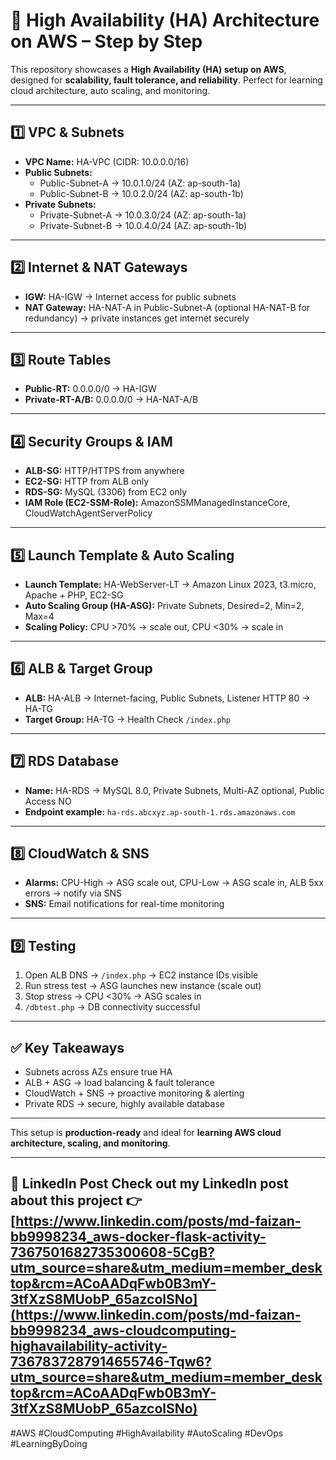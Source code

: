 # 🚀 High Availability (HA) Architecture on AWS – Step by Step

This repository showcases a **High Availability (HA) setup on AWS**, designed for **scalability, fault tolerance, and reliability**. Perfect for learning cloud architecture, auto scaling, and monitoring.

---

## 1️⃣ VPC & Subnets
- **VPC Name:** HA-VPC (CIDR: 10.0.0.0/16)  
- **Public Subnets:**  
  - Public-Subnet-A → 10.0.1.0/24 (AZ: ap-south-1a)  
  - Public-Subnet-B → 10.0.2.0/24 (AZ: ap-south-1b)  
- **Private Subnets:**  
  - Private-Subnet-A → 10.0.3.0/24 (AZ: ap-south-1a)  
  - Private-Subnet-B → 10.0.4.0/24 (AZ: ap-south-1b)  

---

## 2️⃣ Internet & NAT Gateways
- **IGW:** HA-IGW → Internet access for public subnets  
- **NAT Gateway:** HA-NAT-A in Public-Subnet-A (optional HA-NAT-B for redundancy) → private instances get internet securely  

---

## 3️⃣ Route Tables
- **Public-RT:** 0.0.0.0/0 → HA-IGW  
- **Private-RT-A/B:** 0.0.0.0/0 → HA-NAT-A/B  

---

## 4️⃣ Security Groups & IAM
- **ALB-SG:** HTTP/HTTPS from anywhere  
- **EC2-SG:** HTTP from ALB only  
- **RDS-SG:** MySQL (3306) from EC2 only  
- **IAM Role (EC2-SSM-Role):** AmazonSSMManagedInstanceCore, CloudWatchAgentServerPolicy  

---

## 5️⃣ Launch Template & Auto Scaling
- **Launch Template:** HA-WebServer-LT → Amazon Linux 2023, t3.micro, Apache + PHP, EC2-SG  
- **Auto Scaling Group (HA-ASG):** Private Subnets, Desired=2, Min=2, Max=4  
- **Scaling Policy:** CPU >70% → scale out, CPU <30% → scale in  

---

## 6️⃣ ALB & Target Group
- **ALB:** HA-ALB → Internet-facing, Public Subnets, Listener HTTP 80 → HA-TG  
- **Target Group:** HA-TG → Health Check `/index.php`  

---

## 7️⃣ RDS Database
- **Name:** HA-RDS → MySQL 8.0, Private Subnets, Multi-AZ optional, Public Access NO  
- **Endpoint example:** `ha-rds.abcxyz.ap-south-1.rds.amazonaws.com`  

---

## 8️⃣ CloudWatch & SNS
- **Alarms:** CPU-High → ASG scale out, CPU-Low → ASG scale in, ALB 5xx errors → notify via SNS  
- **SNS:** Email notifications for real-time monitoring  

---

## 9️⃣ Testing
1. Open ALB DNS → `/index.php` → EC2 instance IDs visible  
2. Run stress test → ASG launches new instance (scale out)  
3. Stop stress → CPU <30% → ASG scales in  
4. `/dbtest.php` → DB connectivity successful  

---

## ✅ Key Takeaways
- Subnets across AZs ensure true HA  
- ALB + ASG → load balancing & fault tolerance  
- CloudWatch + SNS → proactive monitoring & alerting  
- Private RDS → secure, highly available database  

---

This setup is **production-ready** and ideal for **learning AWS cloud architecture, scaling, and monitoring**.

---
🔗 LinkedIn Post Check out my LinkedIn post about this project 👉 [https://www.linkedin.com/posts/md-faizan-bb9998234_aws-docker-flask-activity-7367501682735300608-5CgB?utm_source=share&utm_medium=member_desktop&rcm=ACoAADqFwb0B3mY-3tfXzS8MUobP_65azcolSNo](https://www.linkedin.com/posts/md-faizan-bb9998234_aws-cloudcomputing-highavailability-activity-7367837287914655746-Tqw6?utm_source=share&utm_medium=member_desktop&rcm=ACoAADqFwb0B3mY-3tfXzS8MUobP_65azcolSNo)
---
#AWS #CloudComputing #HighAvailability #AutoScaling #DevOps #LearningByDoing
